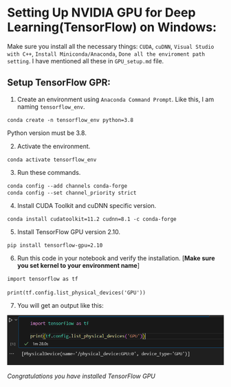 # Setting Up NVIDIA GPU for Deep Learning(TensorFlow) on Windows:

Make sure you install all the necessary things: `CUDA`, `cuDNN`, `Visual Studio with C++`, `Install Miniconda/Anaconda`, `Done all the enviroment path setting`.
I have mentioned all these in `GPU_setup.md` file.

## Setup TensorFlow GPR:
1. Create an environment using `Anaconda Command Prompt`. Like this, I am naming `tensorflow_env`.
```
conda create -n tensorflow_env python=3.8
```

Python version must be 3.8.

2. Activate the environment.
```
conda activate tensorflow_env
```

3. Run these commands.
```
conda config --add channels conda-forge
conda config --set channel_priority strict
```

4. Install CUDA Toolkit and cuDNN specific version.
```
conda install cudatoolkit=11.2 cudnn=8.1 -c conda-forge
```

5. Install TensorFlow GPU version 2.10.
```
pip install tensorflow-gpu=2.10
```

6. Run this code in your notebook and verify the installation. [__Make sure you set kernel to your environment name__]
```
import tensorflow as tf

print(tf.config.list_physical_devices('GPU'))
```

7. You will get an output like this:
<img src='./images/TF_GPU.png'>


_Congratulations you have installed TensorFlow GPU_